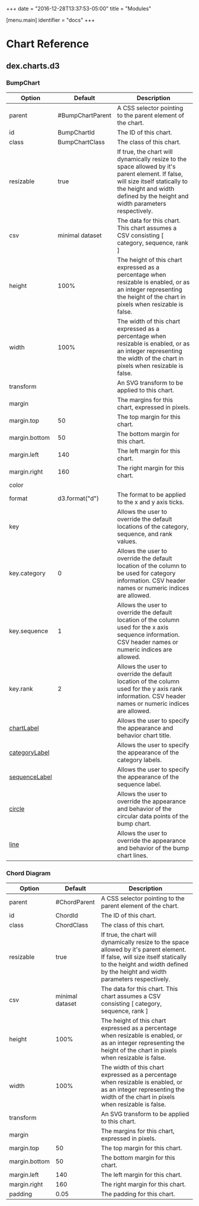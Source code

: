 +++
date = "2016-12-28T13:37:53-05:00"
title = "Modules"

[menu.main]
  identifier = "docs"
+++

# Chart Reference

## dex.charts.d3

### BumpChart

| Option    | Default | Description |
|-----------|---------|-------------|
| parent    | #BumpChartParent | A CSS selector pointing to the parent element of the chart. |
| id        | BumpChartId | The ID of this chart. |
| class     | BumpChartClass | The class of this chart. |
| resizable | true | If true, the chart will dynamically resize to the space allowed by it's parent element.  If false, will size itself statically to the height and width defined by the height and width parameters respectively. |
| csv       | minimal dataset | The data for this chart.  This chart assumes a CSV consisting [ category, sequence, rank ] |
| height    | 100% | The height of this chart expressed as a percentage when resizable is enabled, or as an integer representing the height of the chart in pixels when resizable is false. |
| width     | 100% | The width of this chart expressed as a percentage when resizable is enabled, or as an integer representing the width of the chart in pixels when resizable is false. |
| transform |  | An SVG transform to be applied to this chart. |
| margin    |  | The margins for this chart, expressed in pixels. |
| margin.top | 50 | The top margin for this chart. |
| margin.bottom | 50 | The bottom margin for this chart. |
| margin.left | 140 | The left margin for this chart. |
| margin.right | 160 | The right margin for this chart. |
| color | | |
| format | d3.format("d") | The format to be applied to the x and y axis ticks. |
| key | | Allows the user to override the default locations of the category, sequence, and rank values. |
| key.category | 0 | Allows the user to override the default location of the column to be used for category information. CSV header names or numeric indices are allowed. |
| key.sequence | 1 | Allows the user to override the default location of the column used for the x axis sequence information. CSV header names or numeric indices are allowed. |
| key.rank | 2 | Allows the user to override the default location of the column used for the y axis rank information. CSV header names or numeric indices are allowed. |
| [chartLabel](/docs/config.html#text) | | Allows the user to specify the appearance and behavior chart title. |
| [categoryLabel](/docs/config.html#text) | | Allows the user to specify the appearance of the category labels. |
| [sequenceLabel](/docs/config.html#text) | | Allows the user to specify the appearance of the sequence label. |
| [circle](/docs/config.html#circle) | | Allows the user to override the appearance and behavior of the circular data points of the bump chart. |
| [line](/docs/config.html#line) | | Allows the user to override the appearance and behavior of the bump chart lines. |

### Chord Diagram

| Option    | Default | Description |
|-----------|---------|-------------|
| parent    | #ChordParent | A CSS selector pointing to the parent element of the chart. |
| id        | ChordId | The ID of this chart. |
| class     | ChordClass | The class of this chart. |
| resizable | true | If true, the chart will dynamically resize to the space allowed by it's parent element.  If false, will size itself statically to the height and width defined by the height and width parameters respectively. |
| csv       | minimal dataset | The data for this chart.  This chart assumes a CSV consisting [ category, sequence, rank ] |
| height    | 100% | The height of this chart expressed as a percentage when resizable is enabled, or as an integer representing the height of the chart in pixels when resizable is false. |
| width     | 100% | The width of this chart expressed as a percentage when resizable is enabled, or as an integer representing the width of the chart in pixels when resizable is false. |
| transform |  | An SVG transform to be applied to this chart. |
| margin    |  | The margins for this chart, expressed in pixels. |
| margin.top | 50 | The top margin for this chart. |
| margin.bottom | 50 | The bottom margin for this chart. |
| margin.left | 140 | The left margin for this chart. |
| margin.right | 160 | The right margin for this chart. |
| padding | 0.05 | The padding for this chart. |